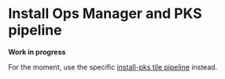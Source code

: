 # Install Ops Manager and PKS pipeline

**Work in progress**

For the moment, use the specific [install-pks tile pipeline](..) instead.
